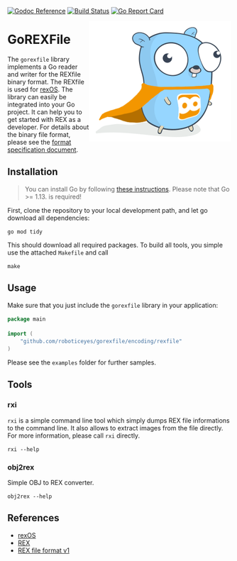 [![Godoc Reference](https://img.shields.io/badge/godoc-reference-blue.svg)](https://godoc.org/github.com/roboticeyes/gorexfile)
[![Build Status](https://travis-ci.org/roboticeyes/gorexfile.svg)](https://travis-ci.org/roboticeyes/gorexfile)
[![Go Report Card](https://goreportcard.com/badge/github.com/roboticeyes/gorexfile)](https://goreportcard.com/report/github.com/roboticeyes/gorexfile)

<p align="center">
  <img style="float: right;" src="assets/rex-go.png" alt="goREX logo"/>
</p>

# GoREXFile

The `gorexfile` library implements a Go reader and writer for the REXfile binary format. The REXfile
is used for [rexOS](https://www.rexos.org). The library can easily be integrated into your Go
project. It can help you to get started with REX as a developer.  For details about the binary file
format, please see the [format specification
document](https://github.com/roboticeyes/openrex/blob/master/doc/rex-spec-v1.md).

## Installation

> You can install Go by following [these instructions](https://golang.org/doc/install). Please note that Go >= 1.13. is required!

First, clone the repository to your local development path, and let go download all dependencies:

```
go mod tidy
```

This should download all required packages. To build all tools, you simple use the attached `Makefile` and call

```
make
```

## Usage

Make sure that you just include the `gorexfile` library in your application:

```go
package main

import (
    "github.com/roboticeyes/gorexfile/encoding/rexfile"
)
```

Please see the `examples` folder for further samples.

## Tools

### rxi

`rxi` is a simple command line tool which simply dumps REX file informations to the command line. It also allows to
extract images from the file directly. For more information, please call `rxi` directly.

```
rxi --help
```

### obj2rex

Simple OBJ to REX converter.

```
obj2rex --help
```

## References

* [rexOS](https://www.rexos.org)
* [REX](https://app.rexos.cloud)
* [REX file format v1](https://github.com/roboticeyes/openrex/blob/master/doc/rex-spec-v1.md)
